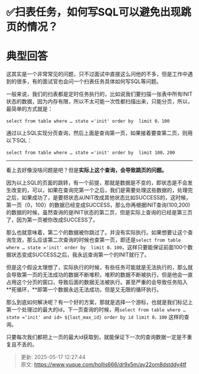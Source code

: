# ✅扫表任务，如何写SQL可以避免出现跳页的情况？

# 典型回答


这其实是一个非常常见的问题，只不过面试中直接这么问他的不多，但是工作中遇到的很多，有的面试官也会问一个扫表任务具体如何写SQL等问题。



一般来说，我们的扫表都是定时任务执行的，比如说我们要扫描一张表中所有INIT状态的数据，因为内存有限，所以不太可能一次性都扫描出来，只能分页，所以，最简单的方式就是：



`select from table where … state ='init' order by  limit 0，100`



通过以上SQL实现分页查询，然后上面是查询第一页，如果接着要查第二页，则用以下SQL：



`select from table where … state ='init' order by  limit 100，200`

****

看上去好像没啥问题是吧？但是**实际上这个查询，会导致跳页的问题。**



因为以上SQL的页面的跳转，有一个前提，那就是数据是不变的，即状态是不会发生改变的，可以，如果在查询完第一个之后，我们是需要处理这些数据的，处理完之后，如果成功了，是要把状态从INIT改成其他状态比如SUCCESS的，这时候，第一页（0，100）的数据已经变成SUCCESS，那么你再根据INIT查询(100,200)的数据的时候，虽然查询的是INIT状态的第二页，但是实际上查询的已经是第三页了，因为第一页被你改成SUCCESS了。



那么也就意味着，第二个的数据被你跳过了。并没有实际执行。如果想要让这个查询生效，那么应该第二次查询的时候也查第一页，即还是`select from table where … state ='init' order by  limit 0，100`，这样只要能保证前面100个数据状态变成SUCCESS之后，我永远查询第一个的INIT就行了。



但是这个假设太理想了，实际执行的时候，有些任务可能就是无法执行的，那么就会导致第一页的无法成功的数据不断堆积，堆积的数据不断被执行，但是他会一直占用这个分页的窗口，导致后面的数据无法被执行。甚至严重的会导致任务陷入**死循环，**即第一个数据永远无法成功，但是又无限的循环执行。



那么到底如何解决呢？有一个好的方案，那就是选择一个游标，也就是我们标记上第一个处理过的最大的id，下一页查询的时候，用`select from table where … state ='init' and id> ${last_max_id} order by id limit 0，100` 这样的查询。



只要每次我们都把上一页的最大id获取到，就能保证下一次的查询数据一定是不重复且不丢的。





> 更新: 2025-05-17 12:27:44  
> 原文: <https://www.yuque.com/hollis666/dr9x5m/ay22om8dstddy4tf>